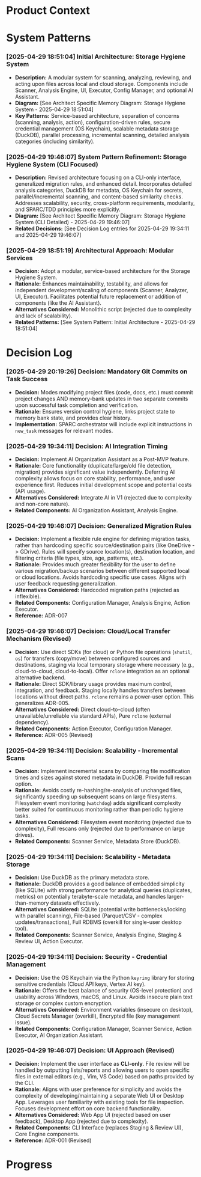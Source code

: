 # Product Context
<!-- Entries below should be added reverse chronologically (newest first) -->

# System Patterns
### [2025-04-29 18:51:04] Initial Architecture: Storage Hygiene System
- **Description:** A modular system for scanning, analyzing, reviewing, and acting upon files across local and cloud storage. Components include Scanner, Analysis Engine, UI, Executor, Config Manager, and optional AI Assistant.
- **Diagram:** [See Architect Specific Memory Diagram: Storage Hygiene System - 2025-04-29 18:51:04]
- **Key Patterns:** Service-based architecture, separation of concerns (scanning, analysis, action), configuration-driven rules, secure credential management (OS Keychain), scalable metadata storage (DuckDB), parallel processing, incremental scanning, detailed analysis categories (including similarity).
<!-- Entries below should be added reverse chronologically (newest first) -->

### [2025-04-29 19:46:07] System Pattern Refinement: Storage Hygiene System (CLI Focused)
- **Description:** Revised architecture focusing on a CLI-only interface, generalized migration rules, and enhanced detail. Incorporates detailed analysis categories, DuckDB for metadata, OS Keychain for secrets, parallel/incremental scanning, and content-based similarity checks. Addresses scalability, security, cross-platform requirements, modularity, and SPARC/TDD principles more explicitly.
- **Diagram:** [See Architect Specific Memory Diagram: Storage Hygiene System (CLI Detailed) - 2025-04-29 19:46:07]
- **Related Decisions:** [See Decision Log entries for 2025-04-29 19:34:11 and 2025-04-29 19:46:07]

### [2025-04-29 18:51:19] Architectural Approach: Modular Services
- **Decision:** Adopt a modular, service-based architecture for the Storage Hygiene System.
- **Rationale:** Enhances maintainability, testability, and allows for independent development/scaling of components (Scanner, Analyzer, UI, Executor). Facilitates potential future replacement or addition of components (like the AI Assistant).
- **Alternatives Considered:** Monolithic script (rejected due to complexity and lack of scalability).
- **Related Patterns:** [See System Pattern: Initial Architecture - 2025-04-29 18:51:04]
# Decision Log
<!-- Entries below should be added reverse chronologically (newest first) -->

### [2025-04-29 20:19:26] Decision: Mandatory Git Commits on Task Success
- **Decision:** Modes modifying project files (code, docs, etc.) must commit project changes AND memory-bank updates in two separate commits upon successful task completion and verification.
- **Rationale:** Ensures version control hygiene, links project state to memory bank state, and provides clear history.
- **Implementation:** SPARC orchestrator will include explicit instructions in `new_task` messages for relevant modes.
### [2025-04-29 19:34:11] Decision: AI Integration Timing
- **Decision:** Implement AI Organization Assistant as a Post-MVP feature.
- **Rationale:** Core functionality (duplicate/large/old file detection, migration) provides significant value independently. Deferring AI complexity allows focus on core stability, performance, and user experience first. Reduces initial development scope and potential costs (API usage).
- **Alternatives Considered:** Integrate AI in V1 (rejected due to complexity and non-core nature).
- **Related Components:** AI Organization Assistant, Analysis Engine.

### [2025-04-29 19:46:07] Decision: Generalized Migration Rules
- **Decision:** Implement a flexible rule engine for defining migration tasks, rather than hardcoding specific source/destination pairs (like OneDrive -> GDrive). Rules will specify source location(s), destination location, and filtering criteria (file types, size, age, patterns, etc.).
- **Rationale:** Provides much greater flexibility for the user to define various migration/backup scenarios between different supported local or cloud locations. Avoids hardcoding specific use cases. Aligns with user feedback requesting generalization.
- **Alternatives Considered:** Hardcoded migration paths (rejected as inflexible).
- **Related Components:** Configuration Manager, Analysis Engine, Action Executor.
- **Reference:** ADR-007

### [2025-04-29 19:46:07] Decision: Cloud/Local Transfer Mechanism (Revised)
- **Decision:** Use direct SDKs (for cloud) or Python file operations (`shutil`, `os`) for transfers (copy/move) between configured sources and destinations, staging via local temporary storage where necessary (e.g., cloud-to-cloud, cloud-to-local). Offer `rclone` integration as an optional alternative backend.
- **Rationale:** Direct SDK/library usage provides maximum control, integration, and feedback. Staging locally handles transfers between locations without direct paths. `rclone` remains a power-user option. This generalizes ADR-005.
- **Alternatives Considered:** Direct cloud-to-cloud (often unavailable/unreliable via standard APIs), Pure `rclone` (external dependency).
- **Related Components:** Action Executor, Configuration Manager.
- **Reference:** ADR-005 (Revised)

### [2025-04-29 19:34:11] Decision: Scalability - Incremental Scans
- **Decision:** Implement incremental scans by comparing file modification times and sizes against stored metadata in DuckDB. Provide full rescan option.
- **Rationale:** Avoids costly re-hashing/re-analysis of unchanged files, significantly speeding up subsequent scans on large filesystems. Filesystem event monitoring (`watchdog`) adds significant complexity better suited for continuous monitoring rather than periodic hygiene tasks.
- **Alternatives Considered:** Filesystem event monitoring (rejected due to complexity), Full rescans only (rejected due to performance on large drives).
- **Related Components:** Scanner Service, Metadata Store (DuckDB).

### [2025-04-29 19:34:11] Decision: Scalability - Metadata Storage
- **Decision:** Use DuckDB as the primary metadata store.
- **Rationale:** DuckDB provides a good balance of embedded simplicity (like SQLite) with strong performance for analytical queries (duplicates, metrics) on potentially terabyte-scale metadata, and handles larger-than-memory datasets effectively.
- **Alternatives Considered:** SQLite (potential write bottlenecks/locking with parallel scanning), File-based (Parquet/CSV - complex updates/transactions), Full RDBMS (overkill for single-user desktop tool).
- **Related Components:** Scanner Service, Analysis Engine, Staging & Review UI, Action Executor.

### [2025-04-29 19:34:11] Decision: Security - Credential Management
- **Decision:** Use the OS Keychain via the Python `keyring` library for storing sensitive credentials (Cloud API keys, Vertex AI key).
- **Rationale:** Offers the best balance of security (OS-level protection) and usability across Windows, macOS, and Linux. Avoids insecure plain text storage or complex custom encryption.
- **Alternatives Considered:** Environment variables (insecure on desktop), Cloud Secrets Manager (overkill), Encrypted file (key management issue).
- **Related Components:** Configuration Manager, Scanner Service, Action Executor, AI Organization Assistant.

### [2025-04-29 19:46:07] Decision: UI Approach (Revised)
- **Decision:** Implement the user interface as **CLI-only**. File review will be handled by outputting lists/reports and allowing users to open specific files in external editors (e.g., Vim, VS Code) based on paths provided by the CLI.
- **Rationale:** Aligns with user preference for simplicity and avoids the complexity of developing/maintaining a separate Web UI or Desktop App. Leverages user familiarity with existing tools for file inspection. Focuses development effort on core backend functionality.
- **Alternatives Considered:** Web App UI (rejected based on user feedback), Desktop App (rejected due to complexity).
- **Related Components:** CLI Interface (replaces Staging & Review UI), Core Engine components.
- **Reference:** ADR-001 (Revised)

# Progress
<!-- Entries below should be added reverse chronologically (newest first) -->